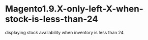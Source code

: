 # Magento1.9.X-only-left-X-when-stock-is-less-than-24
displaying stock availability when inventory is less than 24
